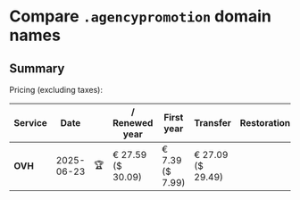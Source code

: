 # Compare `.agencypromotion` domain names

## Summary

Pricing (excluding taxes):

| Service | Date |  | / Renewed year | First year | Transfer | Restoration |
|--|--|--|--|--|--|--|
| **OVH** | 2025-06-23 | 🏆 | € 27.59<br>($ 30.09) | € 7.39<br>($ 7.99) | € 27.09<br>($ 29.49) |  |
